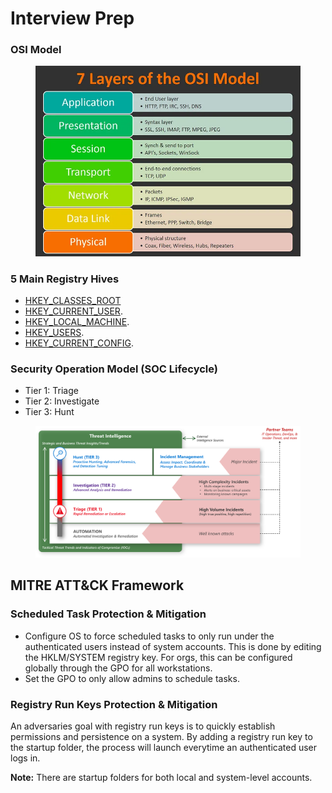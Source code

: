 # Interview Prep

### OSI Model

<figure><img src="../../.gitbook/assets/image (9).png" alt=""><figcaption></figcaption></figure>

### 5 Main Registry Hives

* [HKEY\_CLASSES\_ROOT](https://learn.microsoft.com/en-us/windows/win32/sysinfo/hkey-classes-root-key)&#x20;
* [HKEY\_CURRENT\_USER](https://learn.microsoft.com/en-us/troubleshoot/windows-server/performance/windows-registry-advanced-users).
* [HKEY\_LOCAL\_MACHINE](https://www.lifewire.com/hkey-local-machine-2625902).
* [HKEY\_USERS](https://www.lifewire.com/hkey-users-2625903).
* [HKEY\_CURRENT\_CONFIG](https://www.lifewire.com/hkey-current-config-2625900).



### Security Operation Model (SOC Lifecycle)

* Tier 1: Triage
* Tier 2: Investigate
* Tier 3: Hunt

<figure><img src="../../.gitbook/assets/image (1) (1).png" alt=""><figcaption></figcaption></figure>



##

## MITRE ATT\&CK Framework

### Scheduled Task Protection & Mitigation

* Configure OS to force scheduled tasks to only run under the authenticated users instead of system accounts. This is done by editing the HKLM/SYSTEM registry key. For orgs, this can be configured globally through the GPO for all workstations.
* Set the GPO to only allow admins to schedule tasks.



### Registry Run Keys Protection & Mitigation

An adversaries goal with registry run keys is to quickly establish permissions and persistence on a system. By adding a registry run key to the startup folder, the process will launch everytime an authenticated user logs in.

**Note:** There are startup folders for both local and system-level accounts.


